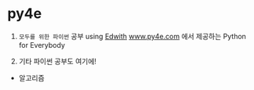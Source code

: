 # py4e
1. `모두를 위한 파이썬` 공부 using [Edwith](https://www.edwith.org/)
www.py4e.com 에서 제공하는 Python for Everybody 

2. 기타 파이썬 공부도 여기에!
- 알고리즘 
